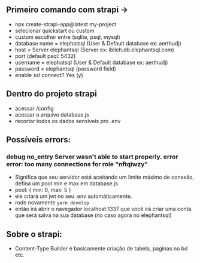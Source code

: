 ## Primeiro comando com strapi ->
- npx create-strapi-app@latest my-project
- selecionar quickstart ou custom
- custom escolher entre (sqlite, psql, mysql)
- database name = elephatsql (User & Default database ex: aerthudj)
- host = Server elephantsql (Server ex: lblleh.db.elephantsql.com)
- port (default psql: 5432)
- username =  elephatsql (User & Default database ex: aerthudj)
- password = elephantsql (password field)
- enable ssl connect? Yes (y)

## Dentro do projeto strapi 
- acessar /config
- acessar o arquivo database.js
- recortar todos os dados sensíveis pro .env

## Possíveis errors:

### debug no_entry Server wasn't able to start properly. error error: too many connections for role "nftqiwzy"
- Significa que seu servidor está aceitando um limite máximo de conexão, defina um pool min e max em database.js
- pool: { min: 0, max: 5 }
- ele criará um jwt no seu .env automáticamente.
- rode novamente `yarn develop`
- então irá abrir o navegador localhost:1337 que você irá criar uma conta que será salva na sua database (no caso agora no elephantsql)

## Sobre o strapi:
- Content-Type Builder é basicamente criação de tabela, paginas no bd etc.